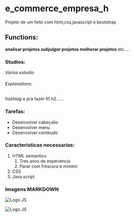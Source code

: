 # e_commerce_empresa_h
Projeto de um feito com html,css,javascript e bootstrap

## Functions:

**analisar projetos _subjulgar_ projetos melhorar projetos** etc....

### Studios:

*Varios estudio*

###### Explanetions:

_hashtag_ e pra fazer h1 h2......

### Tarefas:

* Desenvolver cabeçalio
* Desenvolver menu
* Desenvolver conteudo

### Caracteristicas necessarias:

1. HTML semantico
    1. Tres anos de experiencia
    2. Parar com frescura e mimimi
2. CSS
3. Java script
 
 ### Imagens MARKDOWN

![Logo JS](img/js.png)
 
 ![Logo JS](https://www.google.com/url?sa=i&url=https%3A%2F%2F1000logos.net%2Fjavascript-logo%2F&psig=AOvVaw1DlWXp1Tje5YeUCpL1psCT&ust=1667942300127000&source=images&cd=vfe&ved=0CAwQjRxqFwoTCKid4LP_nPsCFQAAAAAdAAAAABAE)
